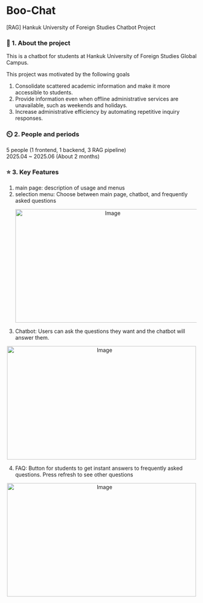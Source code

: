 # Boo-Chat
[RAG] Hankuk University of Foreign Studies Chatbot Project

### 📝 1. About the project
This is a chatbot for students at Hankuk University of Foreign Studies Global Campus.  

This project was motivated by the following goals  
1. Consolidate scattered academic information and make it more accessible to students.  
2. Provide information even when offline administrative services are unavailable, such as weekends and holidays.  
3. Increase administrative efficiency by automating repetitive inquiry responses.

### :timer_clock: 2. People and periods
5 people (1 frontend, 1 backend, 3 RAG pipeline)  
2025.04 ~ 2025.06 (About 2 months)

### ⭐ 3. Key Features
1. main page: description of usage and menus
2. selection menu: Choose between main page, chatbot, and frequently asked questions
   <p align="center">
   <img width="500" height="300" alt="Image" src="https://github.com/user-attachments/assets/cf395cc9-bac2-4fce-9f62-1d9599ef3d8c" />
</p>  

3. Chatbot: Users can ask the questions they want and the chatbot will answer them.
<p align="center">
  <img width="500" height="300" alt="Image" src="https://github.com/user-attachments/assets/56d79071-55e2-4346-8a9e-963722533427" />
</p>  

4. FAQ: Button for students to get instant answers to frequently asked questions. Press refresh to see other questions  
<p align="center">
  <img width="500" height="300" alt="Image" src="https://github.com/user-attachments/assets/93eb5e4a-4f21-427f-9af3-37e9bdc5ceed" />
</p>

